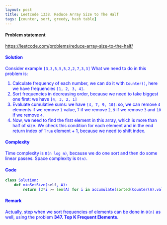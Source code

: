 ```yaml
---
layout: post
title: Leetcode 1338. Reduce Array Size to The Half
tags: [counter, sort, greedy, hash table]
---
```


#### Problem statement

<a href="https://leetcode.com/problems/reduce-array-size-to-the-half/"> <font color = blue>https://leetcode.com/problems/reduce-array-size-to-the-half/

#### Solution
Consider example `[3,3,5,5,5,2,2,7,3,3]`
What we need to do in this problem is:
1. Calculate frequency of each number, we can do it with `Counter()`, here we have frequencies `[1, 2, 3, 4]`.
2. Sort frequencies in decreasing order, because we need to take biggest one first: we have `[4, 3, 2, 1]`
3. Evaluate cumulative sums: we have `[4, 7, 9, 10]`: so, we can remove `4` elements if we remove `1` value, `7` if we remove `2`, `9` if we remove `3` and `10` if we remove `4`.
4. Now, we need to find the first element in this array, which is more than half of size. We check this condition for each element and in the end return index of `True` element + 1, because we need to shift index.

#### Complexity
Time complexity is `O(n log n)`, because we do one sort and then do some linear passes. Space complexity is `O(n)`. 

#### Code
```python
class Solution:
    def minSetSize(self, A):
        return [2*i >= len(A) for i in accumulate(sorted(Counter(A).values())[::-1])].index(True) + 1
```

#### Remark
Actually, step when we sort frequencies of elements can be done in `O(n)` as well, using the problem **347. Top K Frequent Elements**.